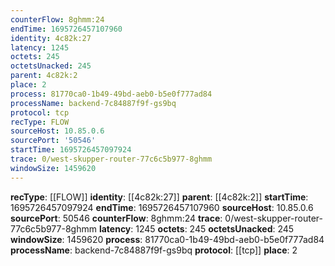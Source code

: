 ```yaml
---
counterFlow: 8ghmm:24
endTime: 1695726457107960
identity: 4c82k:27
latency: 1245
octets: 245
octetsUnacked: 245
parent: 4c82k:2
place: 2
process: 81770ca0-1b49-49bd-aeb0-b5e0f777ad84
processName: backend-7c84887f9f-gs9bq
protocol: tcp
recType: FLOW
sourceHost: 10.85.0.6
sourcePort: '50546'
startTime: 1695726457097924
trace: 0/west-skupper-router-77c6c5b977-8ghmm
windowSize: 1459620
---
```

**recType**: [[FLOW]]
**identity**: [[4c82k:27]]
**parent**: [[4c82k:2]]
**startTime**: 1695726457097924
**endTime**: 1695726457107960
**sourceHost**: 10.85.0.6
**sourcePort**: 50546
**counterFlow**: 8ghmm:24
**trace**: 0/west-skupper-router-77c6c5b977-8ghmm
**latency**: 1245
**octets**: 245
**octetsUnacked**: 245
**windowSize**: 1459620
**process**: 81770ca0-1b49-49bd-aeb0-b5e0f777ad84
**processName**: backend-7c84887f9f-gs9bq
**protocol**: [[tcp]]
**place**: 2
